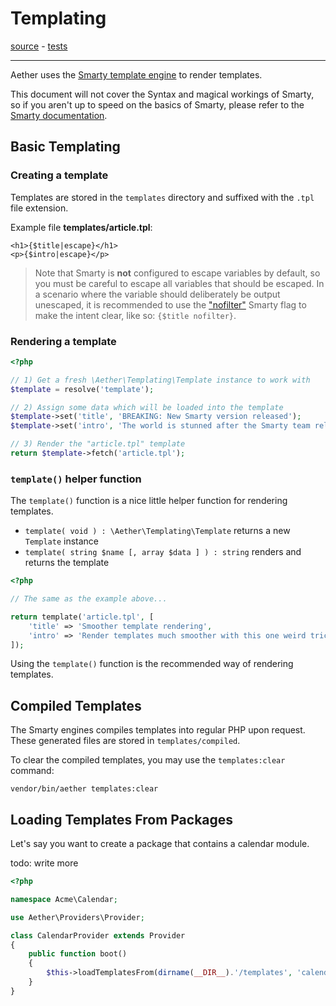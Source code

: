 # Templating

[source](https://git.tumedia.no/tumedia/aether/tree/master/src/Templating) - [tests](https://git.tumedia.no/tumedia/aether/tree/master/tests/Templating)

---

Aether uses the [Smarty template engine](https://www.smarty.net/) to render templates.

This document will not cover the Syntax and magical workings of Smarty, so if you aren't up to speed on the basics of Smarty, please refer to the [Smarty documentation](https://www.smarty.net/docs/en/).

## Basic Templating

### Creating a template

Templates are stored in the `templates` directory and suffixed with the `.tpl` file extension.

Example file **templates/article.tpl**:

``` smarty
<h1>{$title|escape}</h1>
<p>{$intro|escape}</p>
```

> Note that Smarty is **not** configured to escape variables by default, so you must be careful to escape all variables that should be escaped.
> In a scenario where the variable should deliberately be output unescaped, it is recommended to use the ["nofilter"](https://www.smarty.net/docs/en/variable.escape.html.tpl) Smarty flag to make the intent clear, like so: `{$title nofilter}`.

### Rendering a template

``` php
<?php

// 1) Get a fresh \Aether\Templating\Template instance to work with
$template = resolve('template');

// 2) Assign some data which will be loaded into the template
$template->set('title', 'BREAKING: New Smarty version released');
$template->set('intro', 'The world is stunned after the Smarty team released a new version');

// 3) Render the "article.tpl" template
return $template->fetch('article.tpl');
```

### `template()` helper function

The `template()` function is a nice little helper function for rendering templates.

* `template( void ) : \Aether\Templating\Template` returns a new `Template` instance
* `template( string $name [, array $data ] ) : string` renders and returns the template

``` php
<?php

// The same as the example above...

return template('article.tpl', [
    'title' => 'Smoother template rendering',
    'intro' => 'Render templates much smoother with this one weird trick',
]);
```

Using the `template()` function is the recommended way of rendering templates.

## Compiled Templates

The Smarty engines compiles templates into regular PHP upon request. These generated files are stored in `templates/compiled`.

To clear the compiled templates, you may use the `templates:clear` command:

```
vendor/bin/aether templates:clear
```

## Loading Templates From Packages

Let's say you want to create a package that contains a calendar module.

todo: write more

``` php
<?php

namespace Acme\Calendar;

use Aether\Providers\Provider;

class CalendarProvider extends Provider
{
    public function boot()
    {
        $this->loadTemplatesFrom(dirname(__DIR__).'/templates', 'calendar');
    }
}
```
